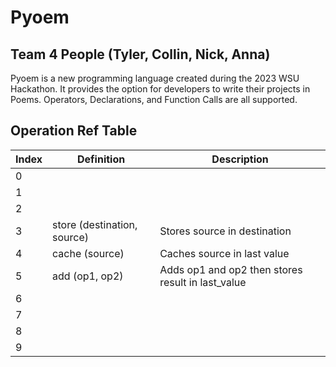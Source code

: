 # Pyoem

## Team 4 People (Tyler, Collin, Nick, Anna)

Pyoem is a new programming language created during the 2023 WSU Hackathon. It provides the option for developers to write their projects in Poems. Operators, Declarations, and Function Calls are all supported.



## Operation Ref Table

| Index | Definition                  | Description                                       |
| ----- | --------------------------- | ------------------------------------------------- |
| 0     |                             |                                                   |
| 1     |                             |                                                   |
| 2     |                             |                                                   |
| 3     | store (destination, source) | Stores source in destination                      |
| 4     | cache (source)              | Caches source in last value                       |
| 5     | add (op1, op2)              | Adds op1 and op2 then stores result in last_value |
| 6     |                             |                                                   |
| 7     |                             |                                                   |
| 8     |                             |                                                   |
| 9     |                             |                                                   |

